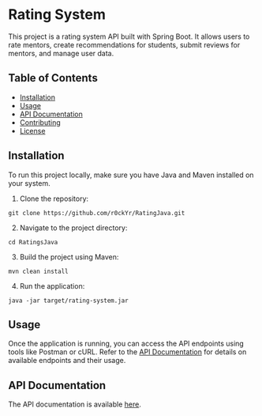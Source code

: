 # Rating System

This project is a rating system API built with Spring Boot. It allows users to rate mentors, create recommendations for students, submit reviews for mentors, and manage user data.

## Table of Contents
- [Installation](#installation)
- [Usage](#usage)
- [API Documentation](API.md)
- [Contributing](#contributing)
- [License](#license)

## Installation

To run this project locally, make sure you have Java and Maven installed on your system.

1. Clone the repository:

```git clone https://github.com/r0ckYr/RatingJava.git```

2. Navigate to the project directory:

```cd RatingsJava```

3. Build the project using Maven:

```mvn clean install```

4. Run the application:


```java -jar target/rating-system.jar```

## Usage

Once the application is running, you can access the API endpoints using tools like Postman or cURL. Refer to the [API Documentation](API.md) for details on available endpoints and their usage.

## API Documentation

The API documentation is available [here](API.md).

